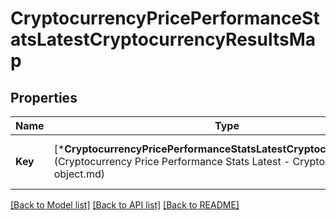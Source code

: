 # CryptocurrencyPricePerformanceStatsLatestCryptocurrencyResultsMap

## Properties
Name | Type | Description | Notes
------------ | ------------- | ------------- | -------------
**Key** | [***CryptocurrencyPricePerformanceStatsLatestCryptocurrencyObject**](Cryptocurrency Price Performance Stats Latest - Cryptocurrency object.md) | A cryptocurrency object for each requested. | [default to null]

[[Back to Model list]](../README.md#documentation-for-models) [[Back to API list]](../README.md#documentation-for-api-endpoints) [[Back to README]](../README.md)



